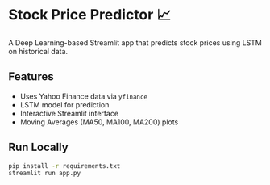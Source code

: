 # Stock Price Predictor 📈

A Deep Learning-based Streamlit app that predicts stock prices using LSTM on historical data.

## Features
- Uses Yahoo Finance data via `yfinance`
- LSTM model for prediction
- Interactive Streamlit interface
- Moving Averages (MA50, MA100, MA200) plots

## Run Locally
```bash
pip install -r requirements.txt
streamlit run app.py
